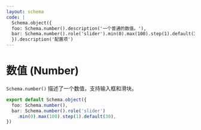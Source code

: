 ```yaml
---
layout: schema
code: |
  Schema.object({
  foo: Schema.number().description('一个普通的数值。'),
  bar: Schema.number().role('slider').min(0).max(100).step(1).default(30).description('一个 0 到 100 之间的整数。'),
  }).description('配置项')
---
```


# 数值 (Number)

`Schema.number()` 描述了一个数值，支持输入框和滑块。

```ts
export default Schema.object({
  foo: Schema.number(),
  bar: Schema.number().role('slider')
    .min(0).max(100).step(1).default(30),
})
```
